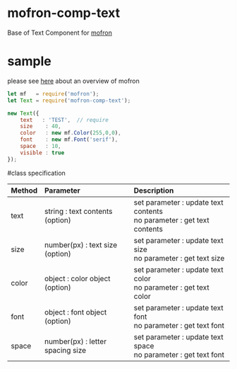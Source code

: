 # mofron-comp-text
Base of Text Component for [mofron](https://github.com/mofron/mofron)

# sample
please see [here](https://github.com/mofron/mofron) about an overview of mofron

```javascript
let mf   = require('mofron');
let Text = require('mofron-comp-text');

new Text({
    text   : 'TEST',  // require
    size    : 40,
    color   : new mf.Color(255,0,0),
    font    : new mf.Font('serif'),
    space   : 10,
    visible : true
});
```

#class specification

| Method          | Parameter                               |    Description                  |
|:------------------|:--------------------------------------|:-------------------------------|
| text                 | string : text contents (option)    | set parameter : update text contents<br>no parameter : get text contents |
| size                 | number(px) : text size (option)    | set parameter : update text size<br>no parameter : get text size |
| color              | object : color object (option)       | set parameter : update text color<br>no parameter : get text color|
| font                 | object : font object (option)      | set parameter : update text  font<br>no parameter : get text font|
| space                 | number(px) : letter spacing size  | set parameter : update text  space<br>no parameter : get text font|
